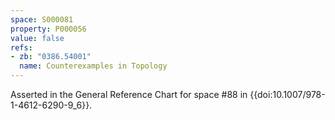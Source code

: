 ```yaml
---
space: S000081
property: P000056
value: false
refs:
- zb: "0386.54001"
  name: Counterexamples in Topology
---
```


Asserted in the General Reference Chart for space #88 in
{{doi:10.1007/978-1-4612-6290-9_6}}.
